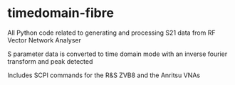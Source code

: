# timedomain-fibre
All Python code related to generating and processing S21 data from RF Vector Network Analyser

S parameter data is converted to time domain mode with an inverse fourier transform and peak detected

Includes SCPI commands for the R&S ZVB8 and the Anritsu VNAs
